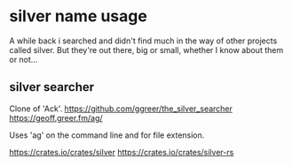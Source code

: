 silver name usage
=================
A while back i searched and didn't find much in the way of other projects called silver.
But they're out there, big or small, whether I know about them or not...



silver searcher
---------------
Clone of 'Ack'.
https://github.com/ggreer/the_silver_searcher
https://geoff.greer.fm/ag/


Uses 'ag' on the command line and for file extension.




https://crates.io/crates/silver
https://crates.io/crates/silver-rs
